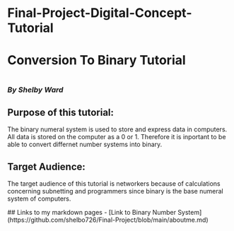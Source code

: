 # Final-Project-Digital-Concept-Tutorial
<h1> Conversion To Binary Tutorial <h1>
<h3><em>By Shelby Ward</em><h3>
<h2>Purpose of this tutorial:</h2>	
<p> The binary numeral system is used to store and express data in computers. All data is stored on the computer as a 0 or 1. Therefore it is inportant to be able to convert differnet number systems into binary. </p>
<h2><strong>Target Audience:</strong></h2>
<p>The target audience of this tutorial is networkers because of calculations concerning subnetting and programmers since binary is the base numeral system of computers.</p>
## Links to my markdown pages 
- [Link to Binary Number System](https://github.com/shelbo726/Final-Project/blob/main/aboutme.md)
